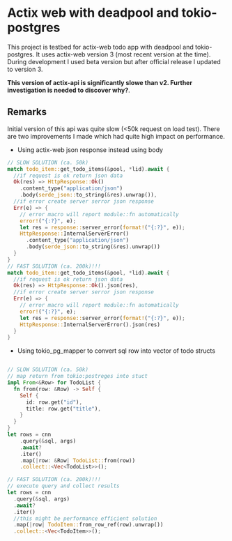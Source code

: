 # Actix web with deadpool and tokio-postgres

This project is testbed for actix-web todo app with deadpool and tokio-postgres. It uses actix-web version 3 (most recent version at the time). During development I used beta version but after official release I updated to version 3.

**This version of actix-api is significantly slowe than v2. Further investigation is needed to discover why?**.

## Remarks

Initial version of this api was quite slow (<50k request on load test). There are two improvements I made which had quite high impact on performance.

- Using actix-web json response instead using body

```rs
// SLOW SOLUTION (ca. 50k)
match todo_item::get_todo_items(&pool, *lid).await {
  //if request is ok return json data
  Ok(res) => HttpResponse::Ok()
    .content_type("application/json")
    .body(serde_json::to_string(&res).unwrap()),
  //if error create server serror json response
  Err(e) => {
    // error macro will report module::fn automatically
    error!("{:?}", e);
    let res = response::server_error(format!("{:?}", e));
    HttpResponse::InternalServerError()
      .content_type("application/json")
      .body(serde_json::to_string(&res).unwrap())
  }
}
// FAST SOLUTION (ca. 200k)!!!
match todo_item::get_todo_items(&pool, *lid).await {
  //if request is ok return json data
  Ok(res) => HttpResponse::Ok().json(res),
  //if error create server serror json response
  Err(e) => {
    // error macro will report module::fn automatically
    error!("{:?}", e);
    let res = response::server_error(format!("{:?}", e));
    HttpResponse::InternalServerError().json(res)
  }
}
```

- Using tokio_pg_mapper to convert sql row into vector of todo structs

```rs

// SLOW SOLUTION (ca. 50k)
// map return from tokio:postreges into stuct
impl From<&Row> for TodoList {
  fn from(row: &Row) -> Self {
    Self {
      id: row.get("id"),
      title: row.get("title"),
    }
  }
}
let rows = cnn
    .query(&sql, args)
    .await?
    .iter()
    .map(|row: &Row| TodoList::from(row))
    .collect::<Vec<TodoList>>();

// FAST SOLUTION (ca. 200k)!!!
// execute query and collect results
let rows = cnn
  .query(&sql, args)
  .await?
  .iter()
  //this might be performance efficient solution
  .map(|row| TodoItem::from_row_ref(row).unwrap())
  .collect::<Vec<TodoItem>>();

```
